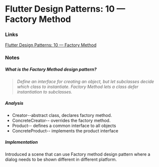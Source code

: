 # Flutter Design Patterns: 10 — Factory Method

### Links

[Flutter Design Patterns: 10 — Factory Method](https://medium.com/flutter-community/flutter-design-patterns-10-factory-method-c53ad11d863f)

### Notes

##### What is the Factory Method design pattern?

> *Define an interface for creating an object, but let subclasses decide which class to instantiate. Factory Method lets a class defer instantiation to sub­classes.*

##### Analysis

- Creator--abstract class, declares factory method.
- ConcreteCreator-- overrides the factory method.
- Product-- defines a common interface to all objects
- ConcreteProduct-- implements the product interface

##### Implementation

Introduced a scene that can use Factory method design pattern where a dialog needs to be shown different in different platform.